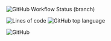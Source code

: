 ![GitHub Workflow Status (branch)](https://img.shields.io/github/actions/workflow/status/bczhc/rust/main.yml?branch=master)

![Lines of code](https://img.shields.io/tokei/lines/github/bczhc/rust)
![GitHub top language](https://img.shields.io/github/languages/top/bczhc/rust)

![GitHub](https://img.shields.io/github/license/bczhc/rust)
